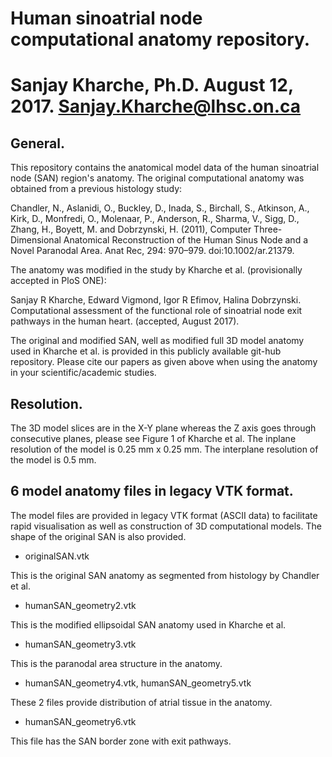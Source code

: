 # Human sinoatrial node computational anatomy repository. 

Sanjay Kharche, Ph.D.
August 12, 2017.
Sanjay.Kharche@lhsc.on.ca
============================================================================================

General.
-------

This repository contains the anatomical model data of the human sinoatrial node (SAN) region's 
anatomy. The original computational anatomy was obtained from a previous histology study:

Chandler, N., Aslanidi, O., Buckley, D., Inada, S., Birchall, S., Atkinson, A., Kirk, D., Monfredi, O., 
Molenaar, P., Anderson, R., Sharma, V., Sigg, D., Zhang, H., Boyett, M. and Dobrzynski, H. (2011), 
Computer Three-Dimensional Anatomical Reconstruction of the Human Sinus Node and a 
Novel Paranodal Area. Anat Rec, 294: 970–979. doi:10.1002/ar.21379.

The anatomy was modified in the study by Kharche et al. (provisionally accepted in PloS ONE):

Sanjay R Kharche, Edward Vigmond, Igor R Efimov, Halina Dobrzynski.
Computational assessment of the functional role of sinoatrial node exit pathways in the human heart.
(accepted, August 2017).

The original and modified SAN, well as modified full 3D model anatomy used in Kharche et al. is 
provided in this publicly available git-hub repository. Please cite our papers as given above when using
the anatomy in your scientific/academic studies.

Resolution.
-----------

The 3D model slices are in the X-Y plane whereas the Z axis goes through consecutive planes, please see
Figure 1 of Kharche et al.
The inplane resolution of the model is 0.25 mm x 0.25 mm.
The interplane resolution of the model is 0.5 mm.

6 model anatomy files in legacy VTK format.
----------------------------------------------

The model files are provided in legacy VTK format (ASCII data) to facilitate rapid visualisation as well 
as construction of 3D computational models. The shape of the original SAN is also provided.

* originalSAN.vtk

This is the original SAN anatomy as segmented from histology by Chandler et al.

* humanSAN_geometry2.vtk

This is the modified ellipsoidal SAN anatomy used in Kharche et al.

* humanSAN_geometry3.vtk

This is the paranodal area structure in the anatomy.

* humanSAN_geometry4.vtk, humanSAN_geometry5.vtk

These 2 files provide distribution of atrial tissue in the anatomy.

* humanSAN_geometry6.vtk

This file has the SAN border zone with exit pathways.
